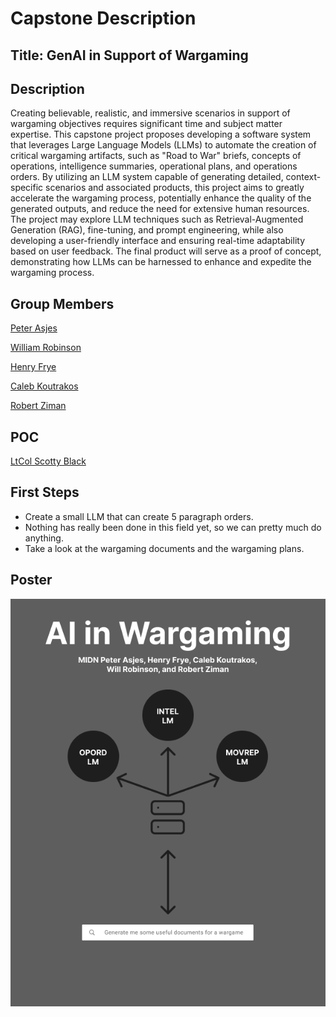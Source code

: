 # Capstone Description

## Title: GenAI in Support of Wargaming

## Description

Creating believable, realistic, and immersive scenarios in support of wargaming objectives 
requires significant time and subject matter expertise. This capstone project proposes developing a 
software system that leverages Large Language Models (LLMs) to automate the creation of critical wargaming 
artifacts, such as "Road to War" briefs, concepts of operations, intelligence summaries, operational plans, 
and operations orders. By utilizing an LLM system capable of generating detailed, context-specific 
scenarios and associated products, this project aims to greatly accelerate the wargaming process, 
potentially enhance the quality of the generated outputs, and reduce the need for extensive human resources. 
The project may explore LLM techniques such as Retrieval-Augmented Generation (RAG), fine-tuning, and 
prompt engineering, while also developing a user-friendly interface and ensuring real-time adaptability 
based on user feedback. The final product will serve as a proof of concept, demonstrating how LLMs can 
be harnessed to enhance and expedite the wargaming process.

## Group Members

[Peter Asjes](mailto:m250228@usna.edu)

[William Robinson](mailto:m255334@usna.edu)

[Henry Frye](mailto:m251854@usna.edu)

[Caleb Koutrakos](mailto:m253300@usna.edu)

[Robert Ziman](mailto:m257074@usna.edu)

## POC

[LtCol Scotty Black](mailto:scotty.black@nps.edu )

## First Steps

- Create a small LLM that can create 5 paragraph orders.
- Nothing has really been done in this field yet, so we can pretty much do anything.
- Take a look at the wargaming documents and the wargaming plans.

## Poster

![Capstone Poster](IC470%20Capstone%20Poster.png)
